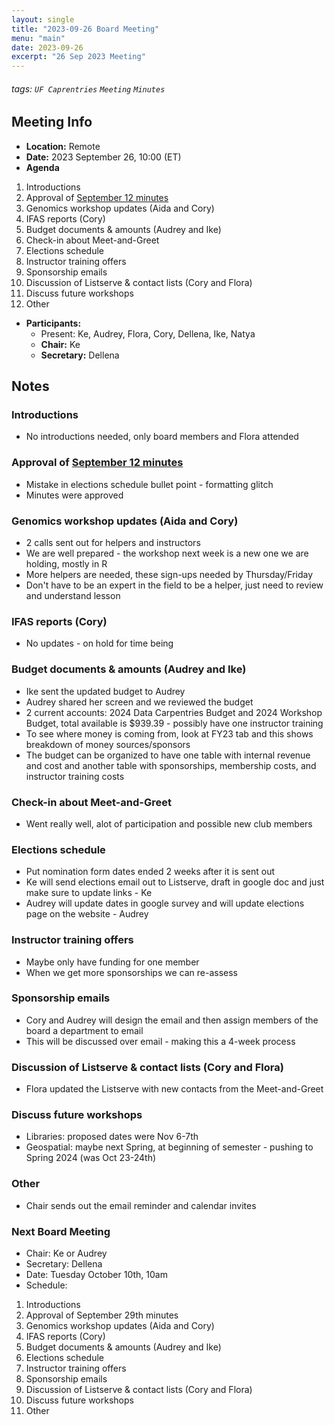 ```yaml
---
layout: single
title: "2023-09-26 Board Meeting"
menu: "main"
date: 2023-09-26
excerpt: "26 Sep 2023 Meeting"
---
```


###### tags: `UF Caprentries` `Meeting` `Minutes`

## Meeting Info

- **Location:** Remote
- **Date:** 2023 September 26, 10:00 (ET)
- **Agenda**

1. Introductions
2. Approval of [September 12 minutes]([https://www.uf-carpentries.org/minutes/board-2023-08-29/](https://www.uf-carpentries.org/minutes/board-2023-09-12/))
3. Genomics workshop updates (Aida and Cory)
4. IFAS reports (Cory)
5. Budget documents & amounts (Audrey and Ike)
6. Check-in about Meet-and-Greet
7. Elections schedule
8. Instructor training offers
9. Sponsorship emails
10. Discussion of Listserve & contact lists (Cory and Flora)
11. Discuss future workshops
12. Other

- **Participants:**
    - Present: Ke, Audrey, Flora, Cory, Dellena, Ike, Natya
    - **Chair:** Ke
    - **Secretary:** Dellena

## Notes
<!-- Other important details discussed during the meeting can be entered here. -->

### Introductions
* No introductions needed, only board members and Flora attended

### Approval of [September 12 minutes](https://github.com/UF-Carpentry/website/blob/8a550153d34a88272207b321a1c4b59c3998b9a7/_minutes/Board-2023-09-12.md)
* Mistake in elections schedule bullet point - formatting glitch
* Minutes were approved

### Genomics workshop updates (Aida and Cory)
* 2 calls sent out for helpers and instructors
* We are well prepared - the workshop next week is a new one we are holding, mostly in R
* More helpers are needed, these sign-ups needed by Thursday/Friday
* Don't have to be an expert in the field to be a helper, just need to review and understand lesson

### IFAS reports (Cory)
* No updates - on hold for time being

### Budget documents & amounts (Audrey and Ike)
* Ike sent the updated budget to Audrey
* Audrey shared her screen and we reviewed the budget
* 2 current accounts: 2024 Data Carpentries Budget and 2024 Workshop Budget, total available is $939.39 - possibly have one instructor training
* To see where money is coming from, look at FY23 tab and this shows breakdown of money sources/sponsors
* The budget can be organized to have one table with internal revenue and cost and another table with sponsorships, membership costs, and instructor training costs

### Check-in about Meet-and-Greet
* Went really well, alot of participation and possible new club members

### Elections schedule
* Put nomination form dates ended 2 weeks after it is sent out
* Ke will send elections email out to Listserve, draft in google doc and just make sure to update links - Ke
* Audrey will update dates in google survey and will update elections page on the website - Audrey

### Instructor training offers
* Maybe only have funding for one member
* When we get more sponsorships we can re-assess

### Sponsorship emails
* Cory and Audrey will design the email and then assign members of the board a department to email
* This will be discussed over email - making this a 4-week process

### Discussion of Listserve & contact lists (Cory and Flora)
* Flora updated the Listserve with new contacts from the Meet-and-Greet

### Discuss future workshops
* Libraries: proposed dates were Nov 6-7th
* Geospatial: maybe next Spring, at beginning of semester - pushing to Spring 2024 (was Oct 23-24th)

### Other
* Chair sends out the email reminder and calendar invites

### Next Board Meeting
* Chair: Ke or Audrey
* Secretary: Dellena
* Date: Tuesday October 10th, 10am
* Schedule:
1. Introductions
2. Approval of September 29th minutes
3. Genomics workshop updates (Aida and Cory)
4. IFAS reports (Cory)
5. Budget documents & amounts (Audrey and Ike)
7. Elections schedule
8. Instructor training offers
9. Sponsorship emails
10. Discussion of Listserve & contact lists (Cory and Flora)
11. Discuss future workshops
12. Other

